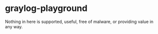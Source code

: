 # graylog-playground
Nothing in here is supported, useful, free of malware, or providing value in any way.
